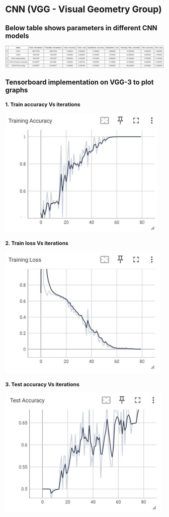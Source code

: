 
# CNN (VGG - Visual Geometry Group) 

## Below table shows parameters in different CNN models
![Image 1](1.png)

## Tensorboard implementation on VGG-3 to plot graphs

### 1. Train accuracy Vs iterations

![Image 2](3.JPG)

### 2. Train loss Vs iterations

![Image 3](4.JPG)

### 3. Test accuracy Vs iterations

![Image 4](2.JPG)

